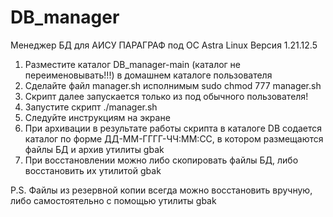 # DB_manager
Менеджер БД для АИСУ ПАРАГРАФ под ОС Astra Linux
Версия 1.21.12.5

1) Разместите каталог DB_manager-main (каталог не переименовывать!!!) в домашнем каталоге пользователя
2) Сделайте файл manager.sh исполнимым sudo chmod 777 manager.sh
3) Скрипт далее запускается только из под обычного пользователя!
4) Запустите скрипт ./manager.sh
5) Следуйте инструкциям на экране
6) При архивации в результате работы скрипта в каталоге DB содается каталог по форме ДД-ММ-ГГГГ-ЧЧ:ММ:СС, в котором размещаются файлы БД и архив утилиты gbak
7) При восстановлении можно либо скопировать файлы БД, либо восстановить их утилитой gbak

P.S. Файлы из резервной копии всегда можно восстановить вручную, либо самостоятельно с помощью утилиты gbak
